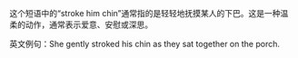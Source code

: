 这个短语中的“stroke him chin”通常指的是轻轻地抚摸某人的下巴。这是一种温柔的动作，通常表示爱意、安慰或深思。

英文例句：She gently stroked his chin as they sat together on the porch.